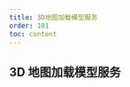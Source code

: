```yaml
---
title: 3D地图加载模型服务
order: 101
toc: content
---
```


<!--
 * @Descripttion:
 * @Date: 2022-05-25 19:55:22
 * @LastEditTime: 2022-06-15 18:03:45
-->

## 3D 地图加载模型服务

<code src="../../../src/components/frontend/visualization/ArcgisForJS/load3DModel/index.jsx" compact="true" desc="移动或缩放地图展示地图信息"></code>

